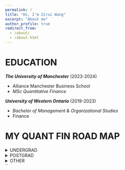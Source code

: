 ```yaml
---
permalink: /
title: "Hi, I'm Zirui Wang"
excerpt: "About me"
author_profile: true
redirect_from: 
  - /about/
  - /about.html
---
```


EDUCATION
======

***The University of Manchester*** (2023-2024)
+ Alliance Manchester Business School
+ _MSc Quantitative Finance_

***University of Western Ontario*** (2019-2023)
+ _Bachelor of Management & Organizational Studies_
+ Finance


MY QUANT FIN ROAD MAP 
======
<details>
<summary>UNDERGRAD</summary>

  <b>2019</b>
  <ul>
    <li>_Calculus I_</li>
    <li>_Matrix Algebra_</li>
    <li>_Calculus II_</li>
  </ul>
  <b>2020</b>
  <ul>
    <li>_Python_</li>
    <li>_Intermediate Microeconomics I_</li>
    <li>_Intermediate Microeconomics II_</li>
  </ul>
  <b>2021</b>
  <ul>
    <li>_Econometrics I_</li>
    <li>_Econometrics II_</li>
    <li>_Financial Markets & Institutions_</li>
  </ul>
  <b>2022</b>
  <ul>
    <li>_Managerial Accounting_</li>
    <li>_Intermediate Macroeconomics_</li>
    <li>_Advanced Corporate Finance_</li>
    <li>_Derivatives_</li>
  </ul>

</details>

<details>
<summary>POSTGRAD</summary>

  <b>2023 S1</b>
  <ul>
    <li>_Derivative Securities_</li>
    <li>_Asset Pricing Theory_</li>
    <li>_Stochastic Calculus_</li>
    <li>_Cross-sectional Econometrics_</li>
  </ul>
  <b>2023 S2</b>
  <ul>
    <li>_Interest Rate Derivatives_</li>
    <li>_Time Series Econometrics_</li>
    <li>_Credit Risk Measurement and Management_</li>
    <li>_Computational Finance_</li>
  </ul>

</details>

<details>
<summary>OTHER</summary>

<ul>
    <li>_C++ Programing Specialization with PekingU/Coursera.org_</li>
    <li>_Investment Management with Python and Machine Learning with EDHEC Business School/Coursera.org_</li>
  </ul>
  
</details>
``

